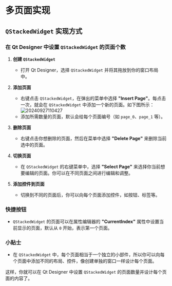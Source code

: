 # 多页面实现

## `QStackedWidget` 实现方式

### 在 Qt Designer 中设置 `QStackedWidget` 的页面个数

1. **创建 `QStackedWidget`**
   - 打开 Qt Designer，选择 `QStackedWidget` 并将其拖放到你的窗口布局中。
2. **添加页面**

   - 右键点击 `QStackedWidget`，在弹出的菜单中选择 **"Insert Page"**。每点击一次，就会在 `QStackedWidget` 中添加一个新的页面。如下图所示：
     ![20240927110427](https://raw.githubusercontent.com/Cipivious/my_try/main/img/20240927110427.png)
   - 添加所需数量的页面，默认会给每个页面编号（如 `page_0`、`page_1` 等）。

3. **删除页面**

   - 右键点击你想删除的页面，然后在菜单中选择 **"Delete Page"** 来删除当前选中的页面。

4. **切换页面**

   - 在 `QStackedWidget` 的右键菜单中，选择 **"Select Page"** 来选择你当前想要编辑的页面。你可以在不同页面之间进行编辑和调整。

5. **添加控件到页面**
   - 切换到不同的页面后，你可以向每个页面添加控件，如按钮、标签等。

### 快捷按钮

- `QStackedWidget` 的页面可以在属性编辑器的 **"CurrentIndex"** 属性中设置当前显示的页面，默认从 `0` 开始，表示第一个页面。

### 小贴士

- 在 `QStackedWidget` 中，每个页面相当于一个独立的小部件，所以你可以向每个页面中添加不同的布局、控件，像创建单独的窗口一样设计每个页面。

这样，你就可以在 Qt Designer 中设置 `QStackedWidget` 的页面数量并设计每个页面的内容了。

